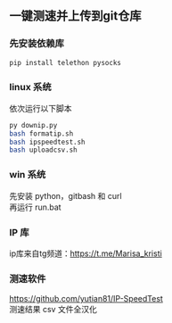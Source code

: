 ## 一键测速并上传到git仓库

### 先安装依赖库
```py
pip install telethon pysocks
```

### linux 系统
依次运行以下脚本
```bash
py downip.py
bash formatip.sh
bash ipspeedtest.sh
bash uploadcsv.sh
```

### win 系统
先安装 python，gitbash 和 curl  
再运行 run.bat  

### IP 库
ip库来自tg频道：https://t.me/Marisa_kristi

### 测速软件
https://github.com/yutian81/IP-SpeedTest  
测速结果 csv 文件全汉化
